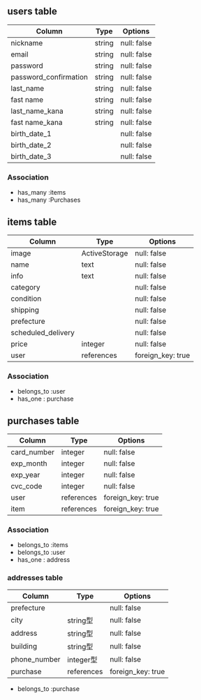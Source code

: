 ## users table

| Column               | Type                | Options                 |
|----------------------|---------------------|-------------------------|
| nickname             | string              | null: false             |
| email                | string              | null: false             |
| password             | string              | null: false             |
| password_confirmation| string              | null: false             |
| last_name            | string              | null: false             |
| fast name            | string              | null: false             |
| last_name_kana       | string              | null: false             |
| fast name_kana       | string              | null: false             |
| birth_date_1         |                     | null: false             |
| birth_date_2         |                     | null: false             |
| birth_date_3         |                     | null: false             |
### Association

* has_many :items
* has_many :Purchases

## items table

| Column                              | Type        | Options           |
|-------------------------------------|-------------|-------------------|
| image                               |ActiveStorage| null: false       |
| name                                | text        | null: false       |
| info                                | text        | null: false       |
| category                            |             | null: false       |
| condition                           |             | null: false       |
| shipping                            |             | null: false       |
| prefecture                          |             | null: false       |
| scheduled_delivery                  |             | null: false       |
| price                               | integer     | null: false       |
| user                                | references  | foreign_key: true |

### Association

- belongs_to :user
- has_one : purchase

## purchases table

| Column      | Type       | Options           |
|-------------|------------|-------------------|
| card_number | integer    | null: false       |
| exp_month   | integer    | null: false       |
| exp_year    | integer    | null: false       |
| cvc_code    | integer    | null: false       |
| user        | references | foreign_key: true |
| item        | references | foreign_key: true |

### Association

- belongs_to :items
- belongs_to :user
- has_one : address

### addresses table

| Column      | Type       | Options           |
|-------------|------------|-------------------|
| prefecture  |            | null: false       |
| city        | string型   | null: false       |
| address     | string型   | null: false       |
| building    | string型   | null: false       |
| phone_number| integer型  | null: false       |
| purchase    | references | foreign_key: true |

- belongs_to :purchase



